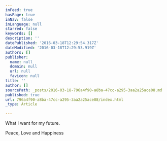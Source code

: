 ```yaml
---
inFeed: true
hasPage: true
inNav: false
inLanguage: null
starred: false
keywords: []
description: ''
datePublished: '2016-03-18T12:29:54.317Z'
dateModified: '2016-03-18T12:29:53.919Z'
authors: []
publisher:
  name: null
  domain: null
  url: null
  favicon: null
title: ''
author: []
sourcePath: _posts/2016-03-18-796a4f90-a8ba-47cc-a295-3aa2a25ace08.md
published: true
url: 796a4f90-a8ba-47cc-a295-3aa2a25ace08/index.html
_type: Article

---
```

What I want for my future.

Peace, Love and Happiness